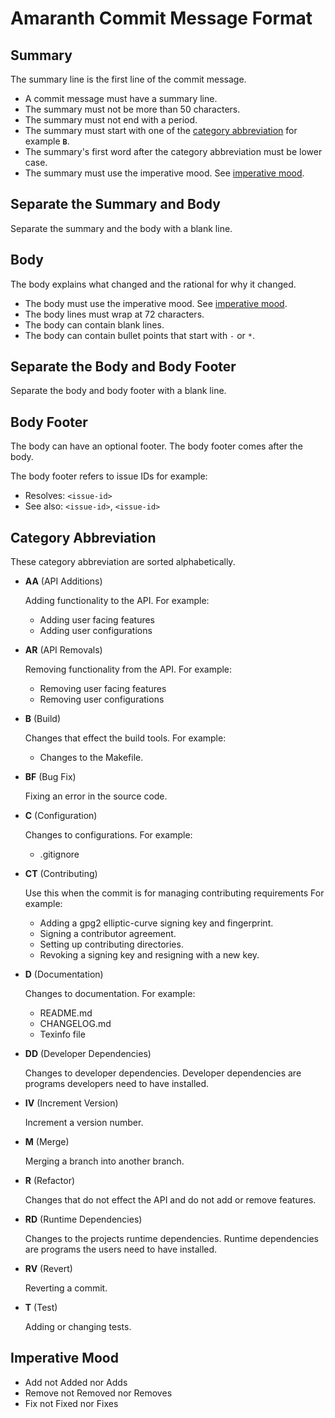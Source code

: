 # Amaranth Commit Message Format

## Summary

The summary line is the first line of the commit message.

- A commit message must have a summary line.
- The summary must not be more than 50 characters.
- The summary must not end with a period.
- The summary must start with one of the [category abbreviation](#category-abbreviation) for example **`B`**.
- The summary's first word after the category abbreviation must be lower case.
- The summary must use the imperative mood.  See [imperative mood](#imperative-mood).

## Separate the Summary and Body

Separate the summary and the body with a blank line.

## Body

The body explains what changed and the rational for why it changed.

- The body must use the imperative mood.  See [imperative mood](#imperative-mood).
- The body lines must wrap at 72 characters.
- The body can contain blank lines.
- The body can contain bullet points that start with `-` or `*`.

## Separate the Body and Body Footer

Separate the body and body footer with a blank line.

## Body Footer

The body can have an optional footer.  The body footer comes after the body.

The body footer refers to issue IDs for example:
- Resolves: `<issue-id>`
- See also: `<issue-id>`, `<issue-id>`

## Category Abbreviation

These category abbreviation are sorted alphabetically.

- **AA** (API Additions)

    Adding functionality to the API.  For example:

    - Adding user facing features
    - Adding user configurations

- **AR** (API Removals)

    Removing functionality from the API. For example:

    - Removing user facing features
    - Removing user configurations

- **B** (Build)

    Changes that effect the build tools.  For example:

    - Changes to the Makefile.

- **BF** (Bug Fix)

    Fixing an error in the source code.

- **C** (Configuration)

    Changes to configurations.  For example:

    - .gitignore

- **CT** (Contributing)

    Use this when the commit is for managing contributing requirements  For example:

    - Adding a gpg2 elliptic-curve signing key and fingerprint.
    - Signing a contributor agreement.
    - Setting up contributing directories.
    - Revoking a signing key and resigning with a new key.

- **D** (Documentation)

    Changes to documentation.  For example:

    - README.md
    - CHANGELOG.md
    - Texinfo file

- **DD** (Developer Dependencies)

    Changes to developer dependencies.  Developer dependencies are
    programs developers need to have installed.

- **IV** (Increment Version)

    Increment a version number.

- **M** (Merge)

    Merging a branch into another branch.

- **R** (Refactor)

    Changes that do not effect the API and do not add or remove features.

- **RD** (Runtime Dependencies)

    Changes to the projects runtime dependencies.  Runtime dependencies
    are programs the users need to have installed.

- **RV** (Revert)

    Reverting a commit.

- **T** (Test)

    Adding or changing tests.

## Imperative Mood

- Add not Added nor Adds
- Remove not Removed nor Removes
- Fix not Fixed nor Fixes
